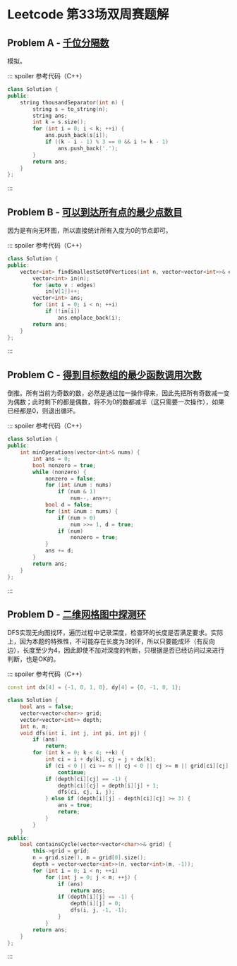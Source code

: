 # Leetcode 第33场双周赛题解

## Problem A - [千位分隔数](https://leetcode-cn.com/problems/thousand-separator/)

模拟。

::: spoiler 参考代码（C++）

```cpp
class Solution {
public:
    string thousandSeparator(int n) {
        string s = to_string(n);
        string ans;
        int k = s.size();
        for (int i = 0; i < k; ++i) {
            ans.push_back(s[i]);
            if ((k - i - 1) % 3 == 0 && i != k - 1)
                ans.push_back('.');
        }
        return ans;
    }
};
```

:::

## Problem B - [可以到达所有点的最少点数目](https://leetcode-cn.com/problems/minimum-number-of-vertices-to-reach-all-nodes/)

因为是有向无环图，所以直接统计所有入度为$0$的节点即可。

::: spoiler 参考代码（C++）

```cpp
class Solution {
public:
    vector<int> findSmallestSetOfVertices(int n, vector<vector<int>>& edges) {
        vector<int> in(n);
        for (auto v : edges)
            in[v[1]]++;
        vector<int> ans;
        for (int i = 0; i < n; ++i)
            if (!in[i])
                ans.emplace_back(i);
        return ans;
    }
};
```

:::

## Problem C - [得到目标数组的最少函数调用次数](https://leetcode-cn.com/problems/minimum-numbers-of-function-calls-to-make-target-array/)

倒推。所有当前为奇数的数，必然是通过加一操作得来，因此先把所有奇数减一变为偶数；此时剩下的都是偶数，将不为$0$的数都减半（这只需要一次操作），如果已经都是$0$，则退出循环。

::: spoiler 参考代码（C++）

```cpp
class Solution {
public:
    int minOperations(vector<int>& nums) {
        int ans = 0;
        bool nonzero = true;
        while (nonzero) {
            nonzero = false;
            for (int &num : nums)
                if (num & 1)
                    num--, ans++;
            bool d = false;
            for (int &num : nums) {
                if (num > 0)
                    num >>= 1, d = true;
                if (num)
                    nonzero = true;
            }
            ans += d;
        }
        return ans;
    }
};
```

:::

## Problem D - [二维网格图中探测环](https://leetcode-cn.com/problems/detect-cycles-in-2d-grid/)

DFS实现无向图找环，遍历过程中记录深度，检查环的长度是否满足要求。实际上，因为本题的特殊性，不可能存在长度为$3$的环，所以只要能成环（有反向边），长度至少为$4$，因此即使不加对深度的判断，只根据是否已经访问过来进行判断，也是OK的。

::: spoiler 参考代码（C++）

```cpp
const int dx[4] = {-1, 0, 1, 0}, dy[4] = {0, -1, 0, 1};

class Solution {
    bool ans = false;
    vector<vector<char>> grid;
    vector<vector<int>> depth;
    int n, m;
    void dfs(int i, int j, int pi, int pj) {
        if (ans)
            return;
        for (int k = 0; k < 4; ++k) {
            int ci = i + dy[k], cj = j + dx[k];
            if (ci < 0 || ci >= n || cj < 0 || cj >= m || grid[ci][cj] != grid[i][j] || (ci == pi && cj == pj))
                continue;
            if (depth[ci][cj] == -1) {
                depth[ci][cj] = depth[i][j] + 1;
                dfs(ci, cj, i, j);
            } else if (depth[i][j] - depth[ci][cj] >= 3) {
                ans = true;
                return;
            }
        }
    }
public:
    bool containsCycle(vector<vector<char>>& grid) {
        this->grid = grid;
        n = grid.size(), m = grid[0].size();
        depth = vector<vector<int>>(n, vector<int>(m, -1));
        for (int i = 0; i < n; ++i)
            for (int j = 0; j < m; ++j) {
                if (ans)
                    return ans;
                if (depth[i][j] == -1) {
                    depth[i][j] = 0;
                    dfs(i, j, -1, -1);
                }
            }
        return ans;
    }
};
```

:::

<Utterances />
